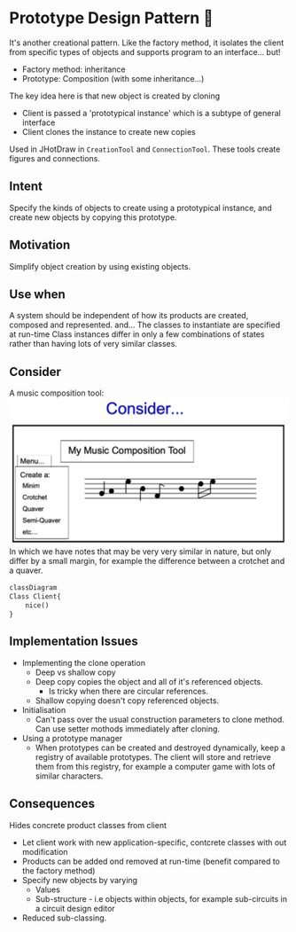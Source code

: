 # Prototype Design Pattern 🤖

It's another creational pattern.
Like the factory method, it isolates the client from specific types of objects and supports program to an interface... but!

* Factory method: inheritance
* Prototype: Composition (with some inheritance...)

The key idea here is that new object is created by cloning

* Client is passed a 'prototypical instance' which is a subtype of general interface
* Client clones the instance to create new copies

Used in JHotDraw in `CreationTool` and `ConnectionTool`. These tools create figures and connections.

## Intent

Specify the kinds of objects to create using a prototypical instance, and create new objects by copying this prototype.

## Motivation

Simplify object creation by using existing objects.

## Use when

A system should be independent of how its products are created, composed and represented.
and...
The classes to instantiate are specified at run-time
Class instances differ in only a few combinations of states
    rather than having lots of very similar classes.

## Consider

A music composition tool:
![Music Composition Tool](img/composition-tool.png)
In which we have notes that may be very very similar in nature, but only differ by a small margin, for example the difference between a crotchet and a quaver.

```mermaid
classDiagram
Class Client{
    nice()
}
```

## Implementation Issues

* Implementing the clone operation
  * Deep vs shallow copy
  * Deep copy copies the object and all of it's referenced objects.
    * Is tricky when there are circular references.
  * Shallow copying doesn't copy referenced objects.
* Initialisation
  * Can't pass over the usual construction parameters to clone method. Can use setter mothods immediately after cloning.
* Using a prototype manager
  * When prototypes can be created and destroyed dynamically, keep a registry of available prototypes. The client will store and retrieve them from this registry, for example a computer game with lots of similar characters.

## Consequences

Hides concrete product classes from client

* Let client work with new application-specific, contcrete classes with out modification
* Products can be added ond removed at run-time (benefit compared to the factory method)
* Specify new objects by varying
  * Values
  * Sub-structure - i.e objects within objects, for example sub-circuits in a circuit design editor
* Reduced sub-classing.

